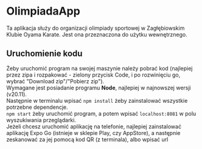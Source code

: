 # OlimpiadaApp

Ta aplikacja służy do organizacji olimpiady sportowej w Zagłębiowskim Klubie Oyama Karate.
Jest ona przeznaczona do użytku wewnętrznego.

## Uruchomienie kodu

Żeby uruchomić program na swojej maszynie należy pobrać kod (najlepiej przez zipa i rozpakować - zielony przycisk Code, i po rozwinięciu go, wybrać "Download zip"/"Pobierz zip").  
Wymagane jest posiadanie programu **Node**, najlepiej w najnowszej wersji (v20.11).  
Następnie w terminalu wpisać `npm install` żeby zainstalować wszystkie potrzebne dependencje.  
`npm start` żeby uruchomić program, a potem wpisać `localhost:8081` w polu wyszukiwania przeglądarki.  
Jeżeli chcesz uruchomić aplikację na telefonie, najlepiej zainstalować aplikację Expo Go (istnieje w sklepie Play, czy AppStore), a następnie zeskanować za jej pomocą kod QR (z terminala), albo wpisać url

